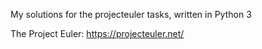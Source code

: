 My solutions for the projecteuler tasks, written in Python 3

The Project Euler: https://projecteuler.net/